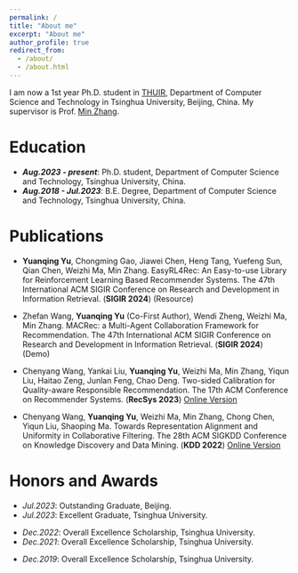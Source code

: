 ```yaml
---
permalink: /
title: "About me"
excerpt: "About me"
author_profile: true
redirect_from: 
  - /about/
  - /about.html
---
```


I am now a 1st year Ph.D. student in [THUIR](http://www.thuir.cn/), Department of Computer Science and Technology in Tsinghua University, Beijing, China. My supervisor is Prof. [Min Zhang](http://www.thuir.cn/group/~mzhang/). 
<!-- My major research interests are about reinforcement learning in recommender systems.  -->


Education
======

* ***Aug.2023 - present***: Ph.D. student, Department of Computer Science and Technology, Tsinghua University, China.
* ***Aug.2018 - Jul.2023***: B.E. Degree, Department of Computer Science and Technology, Tsinghua University, China. 

Publications
======

* **Yuanqing Yu**, Chongming Gao, Jiawei Chen, Heng Tang, Yuefeng Sun, Qian Chen, Weizhi Ma, Min Zhang. EasyRL4Rec: An Easy-to-use Library for Reinforcement Learning Based Recommender Systems. The 47th International ACM SIGIR Conference on Research and Development in Information Retrieval. (**SIGIR 2024**) (Resource)

* Zhefan Wang, **Yuanqing Yu** (Co-First Author), Wendi Zheng, Weizhi Ma, Min Zhang. MACRec: a Multi-Agent Collaboration Framework for Recommendation. The 47th International ACM SIGIR Conference on Research and Development in Information Retrieval. (**SIGIR 2024**) (Demo)

* Chenyang Wang, Yankai Liu, **Yuanqing Yu**, Weizhi Ma, Min Zhang, Yiqun Liu, Haitao Zeng, Junlan Feng, Chao Deng. Two-sided Calibration for Quality-aware Responsible Recommendation. The 17th ACM Conference on Recommender Systems. (**RecSys 2023**) [Online Version](https://dl.acm.org/doi/10.1145/3604915.3608799)

* Chenyang Wang, **Yuanqing Yu**, Weizhi Ma, Min Zhang, Chong Chen, Yiqun Liu, Shaoping Ma. Towards Representation Alignment and Uniformity in Collaborative Filtering. The 28th ACM SIGKDD Conference on Knowledge Discovery and Data Mining. (**KDD 2022**) [Online Version](https://dl.acm.org/doi/10.1145/3534678.3539253)

Honors and Awards
======

* *Jul.2023*: Outstanding Graduate, Beijing.
* *Jul.2023*: Excellent Graduate, Tsinghua University.
<!-- * *Jul.2023*: Outstanding Graduate, Department of Computer Science and Technology, Tsinghua University. -->
* *Dec.2022*: Overall Excellence Scholarship, Tsinghua University.
* *Dec.2021*: Overall Excellence Scholarship, Tsinghua University.
<!-- * *Dec.2020*: Social Practice Scholarship, Tsinghua University. -->
<!-- * *Dec.2020*: Community Contribution Scholarship, Tsinghua University. -->
* *Dec.2019*: Overall Excellence Scholarship, Tsinghua University. 
